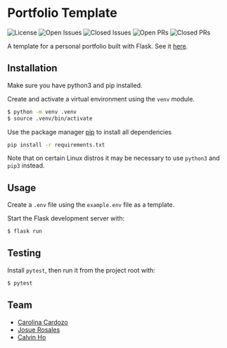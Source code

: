 
# Portfolio Template

![License](https://img.shields.io/github/license/calvh/mlh-portfolio)
![Open Issues](https://img.shields.io/github/issues-raw/calvh/mlh-portfolio)
![Closed Issues](https://img.shields.io/github/issues-closed-raw/calvh/mlh-portfolio)
![Open PRs](https://img.shields.io/github/issues-pr-raw/calvh/mlh-portfolio)
![Closed PRs](https://img.shields.io/github/issues-pr-closed-raw/calvh/mlh-portfolio)

A template for a personal portfolio built with Flask. See it [here](https://miyabi.duckdns.org).

## Installation

Make sure you have python3 and pip installed.

Create and activate a virtual environment using the `venv` module.

```bash
$ python -m venv .venv
$ source .venv/bin/activate
```

Use the package manager [pip](https://pip.pypa.io/en/stable/) to install all dependencies

```bash
pip install -r requirements.txt
```

Note that on certain Linux distros it may be necessary to use `python3` and `pip3` instead.

## Usage

Create a `.env` file using the `example.env` file as a template.

Start the Flask development server with:

```bash
$ flask run
```

## Testing

Install `pytest`, then run it from the project root with:

```bash
$ pytest
```

## Team

- [Carolina Cardozo](https://github.com/CaroCardozo)
- [Josue Rosales](https://github.com/RFX14)
- [Calvin Ho](https://github.com/calvh)
